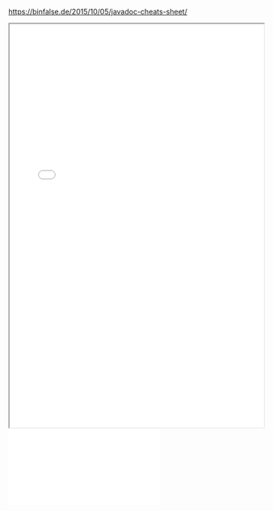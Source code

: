 https://binfalse.de/2015/10/05/javadoc-cheats-sheet/

<iframe width="100%" height="800px" src="../media/javadoc_main.pdf">
</iframe>

<embed src="../media/javadoc_main.pdf" type="application/pdf">